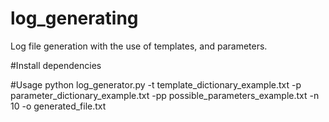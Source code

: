 # log_generating
Log file generation with the use of templates, and parameters.

#Install dependencies

#Usage
python log_generator.py -t template_dictionary_example.txt -p parameter_dictionary_example.txt -pp possible_parameters_example.txt -n 10 -o generated_file.txt
